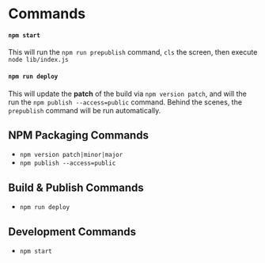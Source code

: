 # Commands
#### `npm start`
This will run the `npm run prepublish` command, `cls` the screen, then execute `node lib/index.js`

#### `npm run deploy`
This will update the **patch** of the build via `npm version patch`, and will the run the `npm publish --access=public` command.  Behind the scenes, the `prepublish` command will be run automatically.

## NPM Packaging Commands
* `npm version patch|minor|major`
* `npm publish --access=public`

## Build & Publish Commands
* `npm run deploy`

## Development Commands
* `npm start`